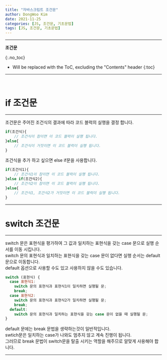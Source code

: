 ```yaml
---
title: "자바스크립트 조건문"
author: DongWoo Kim
date: 2021-11-25
categories: [JS, 조건문, 기초문법]
tags: [JS, 조건문, 기초문법]
---
```


---
**조건문**

{:.no_toc}

* Will be replaced with the ToC, excluding the "Contents" header
{:toc}
---

<br/>

# **if 조건문**
---

조건문은 주어진 조건식의 결과에 따라 코드 블럭의 실행을 결정 합니다.<br>

```js
if(조건식){
    // 조건식이 참이면 이 코드 블럭이 실행 됩니다.
}else{
    // 조건식이 거짓이면 이 코드 블럭이 실행 됩니다.
}
```
조건식을 추가 하고 싶으면 else if문을 사용합니다.

```js
if(조건식1){
    // 조건식1이 참이면 이 코드 블럭이 실행 됩니다.
}else if(조건식2){
    // 조건식2이 참이면 이 코드 블럭이 실행 됩니다.
}else{
    // 조건식1, 조건식2가 거짓이면 이 코드 블럭이 실행 됩니다.
}
```


---


# **switch 조건문**
---

switch 문은 표현식을 평가하여 그 값과 일치하는 표현식을 갖는 case 문으로 
실행 순서를 이동 시킵니다.<br>
switch 문의 표현식과 일치하는 표현식을 갖는 case 문이 없다면 실행 순서는 default 문으로 이동합니다.<br>
default 옵션으로 사용할 수도 있고 사용하지 않을 수도 있습니다.

```js
switch (표현식) {
  case 표현식1:
    switch 문의 표현식과 표현식1이 일치하면 실행될 문;
    break;
  case 표현식2:
    switch 문의 표현식과 표현식2가 일치하면 실행될 문;
    break;
  default:
    switch 문의 표현식과 일치하는 표현식을 갖는 case 문이 없을 때 실행될 문;
}
```
default 문에는 break 문법을 생략하는것이 일반적입니다.<br>
swtich문은 일치하는 case가 나와도 멈추지 않고 계속 진행이 됩니다.<br>
그러므로 break 문법이 switch문을 탈출 시키는 역할을 해주므로
알맞게 사용해야 합니다.




---